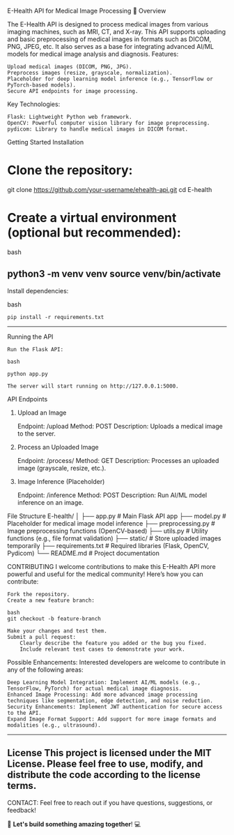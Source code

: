 E-Health API for Medical Image Processing 📡
Overview

The E-Health API is designed to process medical images from various imaging machines, such as MRI, CT, and X-ray. This API supports uploading and basic preprocessing of medical images in formats such as DICOM, PNG, JPEG, etc. It also serves as a base for integrating advanced AI/ML models for medical image analysis and diagnosis.
Features:

    Upload medical images (DICOM, PNG, JPG).
    Preprocess images (resize, grayscale, normalization).
    Placeholder for deep learning model inference (e.g., TensorFlow or PyTorch-based models).
    Secure API endpoints for image processing.

Key Technologies:

    Flask: Lightweight Python web framework.
    OpenCV: Powerful computer vision library for image preprocessing.
    pydicom: Library to handle medical images in DICOM format.

Getting Started
Installation

# Clone the repository:
  git clone https://github.com/your-username/ehealth-api.git
  cd E-health

# Create a virtual environment (optional but recommended):

bash

python3 -m venv venv
source venv/bin/activate
------------------------------------------------------------------------------------------------
Install dependencies:

bash

    pip install -r requirements.txt
-----------------------------------------------------------------------------------------------
Running the API

    Run the Flask API:

    bash

    python app.py

    The server will start running on http://127.0.0.1:5000.

API Endpoints
1. Upload an Image

    Endpoint: /upload
    Method: POST
    Description: Uploads a medical image to the server.

2. Process an Uploaded Image

    Endpoint: /process/<filename>
    Method: GET
    Description: Processes an uploaded image (grayscale, resize, etc.).

3. Image Inference (Placeholder)

    Endpoint: /inference
    Method: POST
    Description: Run AI/ML model inference on an image.


File Structure
E-health/
│
├── app.py             # Main Flask API app
├── model.py           # Placeholder for medical image model inference
├── preprocessing.py   # Image preprocessing functions (OpenCV-based)
├── utils.py           # Utility functions (e.g., file format validation)
├── static/            # Store uploaded images temporarily
├── requirements.txt   # Required libraries (Flask, OpenCV, Pydicom)
└── README.md          # Project documentation

CONTRIBUTING
I welcome contributions to make this E-Health API more powerful and useful for the medical community! Here’s how you can contribute:

    Fork the repository.
    Create a new feature branch:

    bash
    git checkout -b feature-branch

    Make your changes and test them.
    Submit a pull request:
        Clearly describe the feature you added or the bug you fixed.
        Include relevant test cases to demonstrate your work.

Possible Enhancements:
Interested developers are welcome to contribute in any of the following areas:

    Deep Learning Model Integration: Implement AI/ML models (e.g., TensorFlow, PyTorch) for actual medical image diagnosis.
    Enhanced Image Processing: Add more advanced image processing techniques like segmentation, edge detection, and noise reduction.
    Security Enhancements: Implement JWT authentication for secure access to the API.
    Expand Image Format Support: Add support for more image formats and modalities (e.g., ultrasound).
-----------------------------------------------------------------------------------------------------------------------------------------
License
This project is licensed under the MIT License. Please feel free to use, modify, and distribute the code according to the license terms.
-----------------------------------------------------------------------------------------------------------------------------------------
CONTACT:
Feel free to reach out if you have questions, suggestions, or feedback!

👾 **Let's build something amazing together**! 💻
